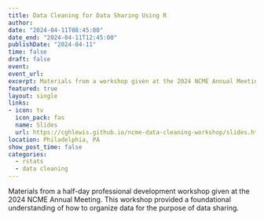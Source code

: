 ```yaml
---
title: Data Cleaning for Data Sharing Using R
author:
date: "2024-04-11T08:45:00"
date_end: "2024-04-11T12:45:00"
publishDate: "2024-04-11"
time: false
draft: false
event: 
event_url: 
excerpt: Materials from a workshop given at the 2024 NCME Annual Meeting.
featured: true
layout: single
links:
- icon: tv
  icon_pack: fas
  name: Slides
  url: https://cghlewis.github.io/ncme-data-cleaning-workshop/slides.html
location: Philadelphia, PA 
show_post_time: false
categories:
  - rstats
  - data cleaning
---
```


Materials from a half-day professional development workshop given at the 2024 NCME Annual Meeting. This workshop provided a foundational understanding of how to organize data for the purpose of data sharing.